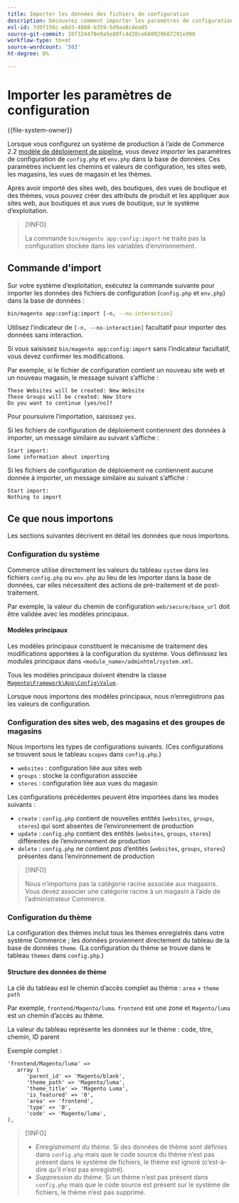 ```yaml
---
title: Importer les données des fichiers de configuration
description: Découvrez comment importer les paramètres de configuration d’Adobe Commerce à partir de fichiers de configuration. Découvrez le déploiement des pipelines et les processus d'import de base de données.
exl-id: 7d9f156c-e8d3-4888-b359-5d9aa8c4ea05
source-git-commit: 10f324478e9a5e80fc4d28ce680929687291e990
workflow-type: tm+mt
source-wordcount: '503'
ht-degree: 0%

---
```


# Importer les paramètres de configuration

{{file-system-owner}}

Lorsque vous configurez un système de production à l’aide de Commerce 2.2 [modèle de déploiement de pipeline](../deployment/technical-details.md), vous devez _importer_ les paramètres de configuration de `config.php` et `env.php` dans la base de données.
Ces paramètres incluent les chemins et valeurs de configuration, les sites web, les magasins, les vues de magasin et les thèmes.

Après avoir importé des sites web, des boutiques, des vues de boutique et des thèmes, vous pouvez créer des attributs de produit et les appliquer aux sites web, aux boutiques et aux vues de boutique, sur le système d’exploitation.

>[!INFO]
>
>La commande `bin/magento app:config:import` ne traite pas la configuration stockée dans les variables d’environnement.

## Commande d&#39;import

Sur votre système d’exploitation, exécutez la commande suivante pour importer les données des fichiers de configuration (`config.php` et `env.php`) dans la base de données :

```bash
bin/magento app:config:import [-n, --no-interaction]
```

Utilisez l’indicateur de `[-n, --no-interaction]` facultatif pour importer des données sans interaction.

Si vous saisissez `bin/magento app:config:import` sans l’indicateur facultatif, vous devez confirmer les modifications.

Par exemple, si le fichier de configuration contient un nouveau site web et un nouveau magasin, le message suivant s’affiche :

```
These Websites will be created: New Website
These Groups will be created: New Store
Do you want to continue [yes/no]?
```

Pour poursuivre l’importation, saisissez `yes`.

Si les fichiers de configuration de déploiement contiennent des données à importer, un message similaire au suivant s’affiche :

```
Start import:
Some information about importing
```

Si les fichiers de configuration de déploiement ne contiennent aucune donnée à importer, un message similaire au suivant s’affiche :

```
Start import:
Nothing to import
```

## Ce que nous importons

Les sections suivantes décrivent en détail les données que nous importons.

### Configuration du système

Commerce utilise directement les valeurs du tableau `system` dans les fichiers `config.php` ou `env.php` au lieu de les importer dans la base de données, car elles nécessitent des actions de pré-traitement et de post-traitement.

Par exemple, la valeur du chemin de configuration `web/secure/base_url` doit être validée avec les modèles principaux.

#### Modèles principaux

Les modèles principaux constituent le mécanisme de traitement des modifications apportées à la configuration du système.
Vous définissez les modules principaux dans `<module_name>/adminhtml/system.xml`.

Tous les modèles principaux doivent étendre la classe [`Magento\Framework\App\Config\Value`](https://github.com/magento/magento2/blob/2.4/lib/internal/Magento/Framework/App/Config/Value.php).

Lorsque nous importons des modèles principaux, nous n’enregistrons pas les valeurs de configuration.

### Configuration des sites web, des magasins et des groupes de magasins

Nous importons les types de configurations suivants.
(Ces configurations se trouvent sous le tableau `scopes` dans `config.php`.)

- `websites` : configuration liée aux sites web
- `groups` : stocke la configuration associée
- `stores` : configuration liée aux vues du magasin

Les configurations précédentes peuvent être importées dans les modes suivants :

- `create` : `config.php` contient de nouvelles entités (`websites`, `groups`, `stores`) qui sont absentes de l’environnement de production
- `update` : `config.php` contient des entités (`websites`, `groups`, `stores`) différentes de l’environnement de production
- `delete` : `config.php` ne contient _pas_ d’entités (`websites`, `groups`, `stores`) présentes dans l’environnement de production

>[!INFO]
>
>Nous n’importons pas la catégorie racine associée aux magasins. Vous devez associer une catégorie racine à un magasin à l’aide de l’administrateur Commerce.

### Configuration du thème

La configuration des thèmes inclut tous les thèmes enregistrés dans votre système Commerce ; les données proviennent directement du tableau de la base de données `theme`. (La configuration du thème se trouve dans le tableau `themes` dans `config.php`.)

#### Structure des données de thème

La clé du tableau est le chemin d’accès complet au thème : `area` + `theme path`

Par exemple, `frontend/Magento/luma`.
`frontend` est une zone et `Magento/luma` est un chemin d’accès au thème.

La valeur du tableau représente les données sur le thème : code, titre, chemin, ID parent

Exemple complet :

```php?start_inline=1
'frontend/Magento/luma' =>
   array (
      'parent_id' => 'Magento/blank',
      'theme_path' => 'Magento/luma',
      'theme_title' => 'Magento Luma',
      'is_featured' => '0',
      'area' => 'frontend',
      'type' => '0',
      'code' => 'Magento/luma',
),
```

>[!INFO]
>
>- _Enregistrement du thème_. Si des données de thème sont définies dans `config.php` mais que le code source du thème n’est pas présent dans le système de fichiers, le thème est ignoré (c’est-à-dire qu’il n’est pas enregistré).
>- _Suppression du thème_. Si un thème n’est pas présent dans `config.php` mais que le code source est présent sur le système de fichiers, le thème n’est pas supprimé.
